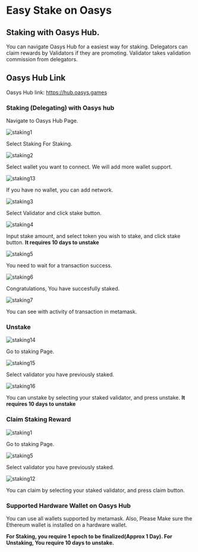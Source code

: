 # Easy Stake on Oasys


## Staking with Oasys Hub.

You can navigate Oasys Hub for a easiest way for staking.
Delegators can claim rewards by Validators if they are promoting. Validator takes validation commission from delegators.

## Oasys Hub Link 

Oasys Hub link: https://hub.oasys.games

### Staking (Delegating) with Oasys hub


Navigate to Oasys Hub Page.

![staking1](/img/docs/techdocs/oasys-hub/staking_page.png)

Select Staking For Staking.

![staking2](/img/docs/techdocs/oasys-hub/switch_network.png)

Select wallet you want to connect. We will add more wallet support.

![staking13](/img/docs/techdocs/oasys-hub/add_network.png)

If you have no wallet, you can add network. 

![staking3](/img/docs/techdocs/oasys-hub/staking_stake.png)

Select Validator and click stake button. 

![staking4](/img/docs/techdocs/oasys-hub/stake.png)

Input stake amount, and select token you wish to stake, and click stake button. 
**It requires 10 days to unstake**

![staking5](/img/docs/techdocs/oasys-hub/pending.png)

You need to wait for a transaction success. 

![staking6](/img/docs/techdocs/oasys-hub/success.png)

Congratulations, You have succesfully staked. 

![staking7](/img/docs/techdocs/oasys-hub/image9.png)

You can see with activity of transaction in metamask.

### Unstake

![staking14](/img/docs/techdocs/oasys-hub/staking_page.png)

Go to staking Page.

![staking15](/img/docs/techdocs/oasys-hub/staking_stake.png)

Select validator you have previously staked.

![staking16](/img/docs/techdocs/oasys-hub/unstake.png)

You can unstake by selecting your staked validator, and press unstake. 
**It requires 10 days to unstake**

### Claim Staking Reward 

![staking1](/img/docs/techdocs/oasys-hub/staking_page.png)

Go to staking Page.

![staking5](/img/docs/techdocs/oasys-hub/staking_stake.png)

Select validator you have previously staked.

![staking12](/img/docs/techdocs/oasys-hub/claim.png)

You can claim by selecting your staked validator, and press claim button. 

### Supported Hardware Wallet on Oasys Hub

You can use all wallets supported by metamask. Also, Please Make sure the Ethereum wallet is installed on a hardware wallet.

**For Staking, you require 1 epoch to be finalized(Approx 1 Day). For Unstaking, You require 10 days to unstake.**
